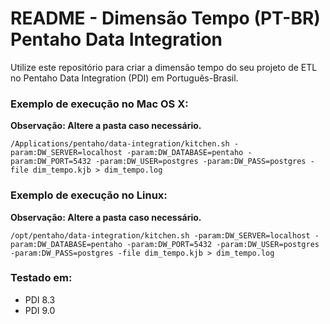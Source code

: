 # README - Dimensão Tempo (PT-BR) Pentaho Data Integration #

Utilize este repositório para criar a dimensão tempo do seu projeto de ETL no Pentaho Data Integration (PDI) em Português-Brasil.

### Exemplo de execução no Mac OS X: ###

__Observação: Altere a pasta caso necessário.__

`/Applications/pentaho/data-integration/kitchen.sh -param:DW_SERVER=localhost -param:DW_DATABASE=pentaho -param:DW_PORT=5432 -param:DW_USER=postgres -param:DW_PASS=postgres -file dim_tempo.kjb > dim_tempo.log`

### Exemplo de execução no Linux: ###

__Observação: Altere a pasta caso necessário.__

`/opt/pentaho/data-integration/kitchen.sh -param:DW_SERVER=localhost -param:DW_DATABASE=pentaho -param:DW_PORT=5432 -param:DW_USER=postgres -param:DW_PASS=postgres -file dim_tempo.kjb > dim_tempo.log`

### Testado em: ###

* PDI 8.3
* PDI 9.0
